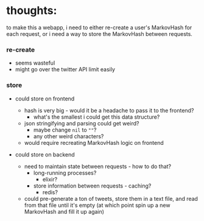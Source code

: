 # thoughts:

to make this a webapp, i need to either re-create a user's MarkovHash for each request, or i need a way to store the MarkovHash between requests.

### re-create

- seems wasteful
- might go over the twitter API limit easily

### store

- could store on frontend
  - hash is very big - would it be a headache to pass it to the frontend?
    - what's the smallest i could get this data structure?
  - json stringifying and parsing could get weird?
    - maybe change `nil` to `""`?
    - any other weird characters?
  - would require recreating MarkovHash logic on frontend

- could store on backend
  - need to maintain state between requests - how to do that?
    - long-running processes?
      - elixir?
    - store information between requests - caching?
      - redis?
  - could pre-generate a ton of tweets, store them in a text file, and read from that file until it's empty (at which point spin up a new MarkovHash and fill it up again)
